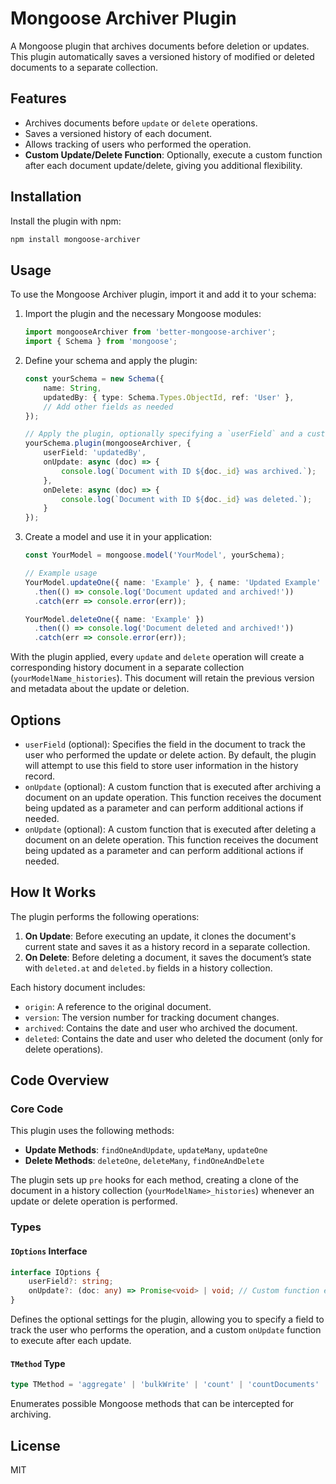 
# Mongoose Archiver Plugin

A Mongoose plugin that archives documents before deletion or updates. This plugin automatically saves a versioned history of modified or deleted documents to a separate collection.

## Features

- Archives documents before `update` or `delete` operations.
- Saves a versioned history of each document.
- Allows tracking of users who performed the operation.
- **Custom Update/Delete Function**: Optionally, execute a custom function after each document update/delete, giving you additional flexibility.

## Installation

Install the plugin with npm:

```bash
npm install mongoose-archiver
```

## Usage

To use the Mongoose Archiver plugin, import it and add it to your schema:

1. Import the plugin and the necessary Mongoose modules:

    ```typescript
    import mongooseArchiver from 'better-mongoose-archiver';
    import { Schema } from 'mongoose';
    ```

2. Define your schema and apply the plugin:

    ```typescript
    const yourSchema = new Schema({
        name: String,
        updatedBy: { type: Schema.Types.ObjectId, ref: 'User' },
        // Add other fields as needed
    });

    // Apply the plugin, optionally specifying a `userField` and a custom `onUpdate` function
    yourSchema.plugin(mongooseArchiver, { 
        userField: 'updatedBy',
        onUpdate: async (doc) => {
            console.log(`Document with ID ${doc._id} was archived.`);
        },
        onDelete: async (doc) => {
            console.log(`Document with ID ${doc._id} was deleted.`);
        }
    });
    ```

3. Create a model and use it in your application:

    ```typescript
    const YourModel = mongoose.model('YourModel', yourSchema);

    // Example usage
    YourModel.updateOne({ name: 'Example' }, { name: 'Updated Example' })
      .then(() => console.log('Document updated and archived!'))
      .catch(err => console.error(err));

    YourModel.deleteOne({ name: 'Example' })
      .then(() => console.log('Document deleted and archived!'))
      .catch(err => console.error(err));
    ```

With the plugin applied, every `update` and `delete` operation will create a corresponding history document in a separate collection (`yourModelName_histories`). This document will retain the previous version and metadata about the update or deletion.

## Options

- `userField` (optional): Specifies the field in the document to track the user who performed the update or delete action. By default, the plugin will attempt to use this field to store user information in the history record.
- `onUpdate` (optional): A custom function that is executed after archiving a document on an update operation. This function receives the document being updated as a parameter and can perform additional actions if needed.
- `onUpdate` (optional): A custom function that is executed after deleting a document on an delete operation. This function receives the document being updated as a parameter and can perform additional actions if needed.

## How It Works

The plugin performs the following operations:

1. **On Update**: Before executing an update, it clones the document's current state and saves it as a history record in a separate collection.
2. **On Delete**: Before deleting a document, it saves the document’s state with `deleted.at` and `deleted.by` fields in a history collection.

Each history document includes:
- `origin`: A reference to the original document.
- `version`: The version number for tracking document changes.
- `archived`: Contains the date and user who archived the document.
- `deleted`: Contains the date and user who deleted the document (only for delete operations).

## Code Overview

### Core Code

This plugin uses the following methods:

- **Update Methods**: `findOneAndUpdate`, `updateMany`, `updateOne`
- **Delete Methods**: `deleteOne`, `deleteMany`, `findOneAndDelete`

The plugin sets up `pre` hooks for each method, creating a clone of the document in a history collection (`yourModelName>_histories`) whenever an update or delete operation is performed.

### Types

#### `IOptions` Interface

```typescript
interface IOptions {
    userField?: string;
    onUpdate?: (doc: any) => Promise<void> | void; // Custom function executed after update
}
```

Defines the optional settings for the plugin, allowing you to specify a field to track the user who performs the operation, and a custom `onUpdate` function to execute after each update.

#### `TMethod` Type

```typescript
type TMethod = 'aggregate' | 'bulkWrite' | 'count' | 'countDocuments' | 'createCollection' | 'deleteOne' | 'deleteMany' | 'estimatedDocumentCount' | 'find' | 'findOne' | 'findOneAndDelete' | 'findOneAndReplace' | 'findOneAndUpdate' | 'init' | 'insertMany' | 'replaceOne' | 'save' | 'update' | 'updateOne' | 'updateMany' | 'validate';
```

Enumerates possible Mongoose methods that can be intercepted for archiving.

## License

MIT
